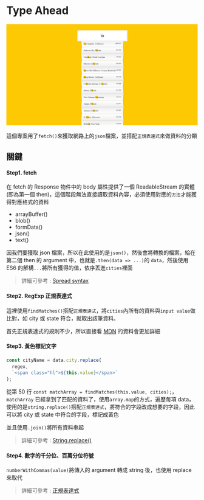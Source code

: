 # Type Ahead

![Banner](https://github.com/destiny5420/JS-30/blob/develop/06%20-%20Type%20Ahead/banner.png)

這個專案用了`fetch()`來獲取網路上的`json`檔案，並搭配`正規表達式`來做資料的分類

## 關鍵

#### Step1. fetch

在 fetch 的 Response 物件中的 body 屬性提供了一個 ReadableStream 的實體(即為第一個 then)，這個階段無法直接讀取資料內容，必須使用對應的`方法`才能獲得對應格式的資料

- arrayBuffer()
- blob()
- formData()
- json()
- text()

因我們要獲取 json 檔案，所以在此使用的是`json()`，然後會將轉換的檔案，給在第二個 then 的 argument 中，也就是`.then(data => ...)`的 `data`，然後使用 ES6 的解構`...`將所有獲得的值，依序丟進`cities`裡面

> 詳細可參考 : [Spread syntax](https://developer.mozilla.org/zh-TW/docs/Web/JavaScript/Reference/Global_Objects/Array/slice)

#### Step2. RegExp 正規表達式

這裡使用`findMatches()`搭配`正規表達式`，將`cities`內所有的資料與`input value`做比對，如 city 或 state 符合，就取出該筆資料。

首先正規表達式的規則不少，所以直接看 [MDN](https://developer.mozilla.org/zh-TW/docs/Web/JavaScript/Reference/Global_Objects/RegExp) 的資料會更加詳細

#### Step3. 黃色標記文字

```javascript
const cityName = data.city.replace(
  regex,
  `<span class="hl">${this.value}</span>`
);
```

從第 50 行 `const matchArray = findMatches(this.value, cities);`，`matchArray` 已經拿到了匹配的資料了，使用`array.map`的方式，遍歷每項 data，使用的是`string.replace()`搭配`正規表達式`，將符合的字段改成想要的字段，因此可以將 city 或 state 中符合的字段，標記成黃色

並且使用`.join()`將所有資料串起

> 詳細可參考 : [String.replace()](https://developer.mozilla.org/zh-TW/docs/Web/JavaScript/Reference/Global_Objects/String/replace)

#### Step4. 數字的千分位、百萬分位符號

`numberWithCommas(value)`將傳入的 argument 轉成 string 後，也使用 replace 來取代

> 詳細可參考 : [正規表達式](https://developer.mozilla.org/zh-TW/docs/Web/JavaScript/Reference/Global_Objects/RegExp)
